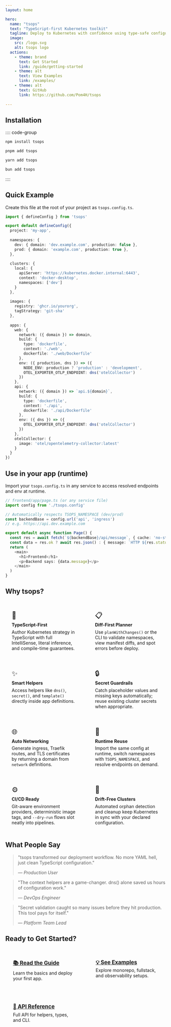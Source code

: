 ```yaml
---
layout: home

hero:
  name: "tsops"
  text: "TypeScript-first Kubernetes toolkit"
  tagline: Deploy to Kubernetes with confidence using type-safe configuration
  image:
    src: /logo.svg
    alt: tsops logo
  actions:
    - theme: brand
      text: Get Started
      link: /guide/getting-started
    - theme: alt
      text: View Examples
      link: /examples/
    - theme: alt
      text: GitHub
      link: https://github.com/Pom4H/tsops
  
---
```


## Installation

:::: code-group

```bash [npm]
npm install tsops
```

```bash [pnpm]
pnpm add tsops
```

```bash [yarn]
yarn add tsops
```

```bash [bun]
bun add tsops
```

::::

## Quick Example
Create this file at the root of your project as `tsops.config.ts`.

```typescript
import { defineConfig } from 'tsops'

export default defineConfig({
  project: 'my-app',
  
  namespaces: {
    dev: { domain: 'dev.example.com', production: false },
    prod: { domain: 'example.com', production: true },
  },
  
  clusters: {
    local: {
      apiServer: 'https://kubernetes.docker.internal:6443',
      context: 'docker-desktop',
      namespaces: ['dev']
    }
  },
  
  images: {
    registry: 'ghcr.io/yourorg',
    tagStrategy: 'git-sha'
  },
  
  apps: {
    web: {
      network: ({ domain }) => domain,
      build: {
        type: 'dockerfile',
        context: './web',
        dockerfile: './web/Dockerfile'
      },
      env: ({ production, dns }) => ({
        NODE_ENV: production ? 'production' : 'development',
        OTEL_EXPORTER_OTLP_ENDPOINT: dns('otelCollector')
      })
    },
    api: {
      network: ({ domain }) => `api.${domain}`,
      build: {
        type: 'dockerfile',
        context: './api',
        dockerfile: './api/Dockerfile'
      },
      env: ({ dns }) => ({
        OTEL_EXPORTER_OTLP_ENDPOINT: dns('otelCollector')
      })
    },
    otelCollector: {
      image: 'otel/opentelemetry-collector:latest'
    }
  }
})
```


 

## Use in your app (runtime)

Import your `tsops.config.ts` in any service to access resolved endpoints and env at runtime.

```ts
// frontend/app/page.ts (or any service file)
import config from './tsops.config'

// Automatically respects TSOPS_NAMESPACE (dev/prod)
const backendBase = config.url('api', 'ingress')
// e.g. https://api.dev.example.com

export default async function Page() {
  const res = await fetch(`${backendBase}/api/message`, { cache: 'no-store' })
  const data = res.ok ? await res.json() : { message: `HTTP ${res.status}` }
  return (
    <main>
      <h1>Frontend</h1>
      <p>Backend says: {data.message}</p>
    </main>
  )
}
```

## Why tsops?

<div class="why-grid">
  <div class="why-card">
    <div class="why-icon">🎯</div>
    <div class="why-title">TypeScript-First</div>
    <div class="why-desc">Author Kubernetes strategy in TypeScript with full IntelliSense, literal inference, and compile-time guarantees.</div>
  </div>
  <div class="why-card">
    <div class="why-icon">📋</div>
    <div class="why-title">Diff-First Planner</div>
    <div class="why-desc">Use <code>planWithChanges()</code> or the CLI to validate namespaces, view manifest diffs, and spot errors before deploy.</div>
  </div>
  <div class="why-card">
    <div class="why-icon">✨</div>
    <div class="why-title">Smart Helpers</div>
    <div class="why-desc">Access helpers like <code>dns()</code>, <code>secret()</code>, and <code>template()</code> directly inside app definitions.</div>
  </div>
  <div class="why-card">
    <div class="why-icon">🔒</div>
    <div class="why-title">Secret Guardrails</div>
    <div class="why-desc">Catch placeholder values and missing keys automatically; reuse existing cluster secrets when appropriate.</div>
  </div>
  <div class="why-card">
    <div class="why-icon">🌐</div>
    <div class="why-title">Auto Networking</div>
    <div class="why-desc">Generate ingress, Traefik routes, and TLS certificates by returning a domain from <code>network</code> definitions.</div>
  </div>
  <div class="why-card">
    <div class="why-icon">🔁</div>
    <div class="why-title">Runtime Reuse</div>
    <div class="why-desc">Import the same config at runtime, switch namespaces with <code>TSOPS_NAMESPACE</code>, and resolve endpoints on demand.</div>
  </div>
  <div class="why-card">
    <div class="why-icon">⚙️</div>
    <div class="why-title">CI/CD Ready</div>
    <div class="why-desc">Git-aware environment providers, deterministic image tags, and <code>--dry-run</code> flows slot neatly into pipelines.</div>
  </div>
  <div class="why-card">
    <div class="why-icon">🧹</div>
    <div class="why-title">Drift-Free Clusters</div>
    <div class="why-desc">Automated orphan detection and cleanup keep Kubernetes in sync with your declared configuration.</div>
  </div>
</div>

## What People Say

> "tsops transformed our deployment workflow. No more YAML hell, just clean TypeScript configuration."
> 
> — *Production User*

> "The context helpers are a game-changer. dns() alone saved us hours of configuration work."
> 
> — *DevOps Engineer*

> "Secret validation caught so many issues before they hit production. This tool pays for itself."
> 
> — *Platform Team Lead*

## Ready to Get Started?

<div class="cta-grid">
  <div class="cta-card">
    <a href="/guide/getting-started">📚 Read the Guide</a>
    <p>Learn the basics and deploy your first app.</p>
  </div>
  <div class="cta-card">
    <a href="/examples/">💡 See Examples</a>
    <p>Explore monorepo, fullstack, and observability setups.</p>
  </div>
  <div class="cta-card">
    <a href="/api/">🔧 API Reference</a>
    <p>Full API for helpers, types, and CLI.</p>
  </div>
</div>

<style>
.why-grid {
  display: grid;
  grid-template-columns: repeat(auto-fit, minmax(240px, 1fr));
  gap: 1.25rem;
  margin: 2rem 0 1rem;
}

.why-card {
  padding: 1.25rem;
  border: 1px solid var(--vp-c-divider);
  border-radius: 12px;
  background: var(--vp-c-bg-soft);
  transition: transform 0.15s ease, box-shadow 0.15s ease;
}

.why-card:hover {
  transform: translateY(-2px);
  box-shadow: 0 6px 28px rgba(0,0,0,0.06);
}

.why-icon {
  font-size: 1.4rem;
  line-height: 1;
}

.why-title {
  margin-top: 0.6rem;
  font-weight: 700;
}

.why-desc {
  margin-top: 0.35rem;
  color: var(--vp-c-text-2);
}

.cta-grid {
  display: grid;
  grid-template-columns: repeat(auto-fit, minmax(200px, 1fr));
  gap: 1rem;
  margin: 2rem 0;
}

.cta-card {
  padding: 1.25rem 1.5rem;
  background: var(--vp-c-bg-soft);
  border: 1px solid var(--vp-c-divider);
  border-radius: 12px;
  text-align: left;
  transition: transform 0.15s ease, box-shadow 0.15s ease;
}

.cta-card:hover {
  transform: translateY(-2px);
  box-shadow: 0 6px 28px rgba(0,0,0,0.06);
}

.cta-card a {
  display: inline-block;
  font-size: 1.05rem;
  font-weight: 700;
}

.cta-card p {
  margin-top: 0.4rem;
  color: var(--vp-c-text-2);
}
</style>
